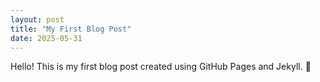```yaml
---
layout: post
title: "My First Blog Post"
date: 2025-05-31
---
```

Hello! This is my first blog post created using GitHub Pages and Jekyll. 🚀

